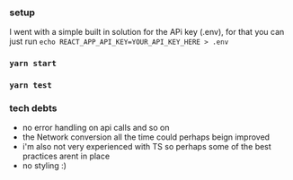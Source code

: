 ### setup

I went with a simple built in solution for the APi key (.env), for that you can just run `echo REACT_APP_API_KEY=YOUR_API_KEY_HERE > .env`

### `yarn start`

### `yarn test`

### tech debts

- no error handling on api calls and so on
- the Network conversion all the time could perhaps beign improved
- i'm also not very experienced with TS so perhaps some of the best practices arent in place
- no styling :)
